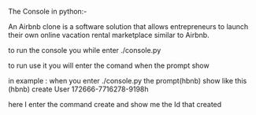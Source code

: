 The Console in python:-

An Airbnb clone is a software solution that allows entrepreneurs to launch their own online vacation rental marketplace similar to Airbnb.

to run the console you while enter ./console.py

to run use it you will enter the comand when the prompt show 

in example :
when you enter ./console.py the prompt(hbnb) show like this 
(hbnb) create User
172666-7716278-9198h

here I enter the command create and show me the Id that created

